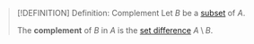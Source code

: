 >[!DEFINITION] Definition: Complement
>Let $B$ be a [subset](Subset.md) of $A$.
>
>The **complement** of $B$ in $A$ is the [set difference](Operations%20with%20Sets/Set%20Difference.md) $A \setminus B$.